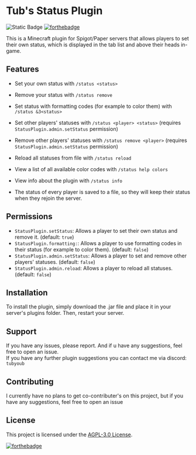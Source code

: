 # Tub's Status Plugin
![Static Badge](https://img.shields.io/badge/MC-1.20.1-green)
[![forthebadge](https://forthebadge.com/images/badges/works-on-my-machine.svg)](https://forthebadge.com)


This is a Minecraft plugin for Spigot/Paper servers that allows players to set their own status, which is displayed in the tab list and above their heads in-game.
## Features

- Set your own status with `/status <status>`
- Remove your status with `/status remove`
- Set status with formatting codes (for example to color them) with `/status &3<status>`
- Set other players' statuses with `/status <player> <status>` (requires `StatusPlugin.admin.setStatus` permission)
- Remove other players' statuses with `/status remove <player>` (requires `StatusPlugin.admin.setStatus` permission)
- Reload all statuses from file with `/status reload`
- View a list of all available color codes with `/status help colors`
- View info about the plugin with `/status info`

- The status of every player is saved to a file, so they will keep their status when they rejoin the server.

## Permissions

- `StatusPlugin.setStatus`: Allows a player to set their own status and remove it. (default: `true`)
- `StatusPlugin.formatting:`: Allows a player to use formatting codes in their status (for example to color them). (default: `false`)
- `StatusPlugin.admin.setStatus`: Allows a player to set and remove other players' statuses. (default: `false`)
- `StatusPlugin.admin.reload`: Allows a player to reload all statuses.(default: `false`)

## Installation

To install the plugin, simply download the .jar file and place it in your server's plugins folder. Then, restart your server.

## Support

If you have any issues, please report. And if u have any suggestions, feel free to open an issue.
<br>
If you have any further plugin suggestions you can contact me via discord: `tubyoub`

## Contributing

I currently have no plans to get co-contributer's on this project, but if you have any suggestions, feel free to open an issue

## License

This project is licensed under the [AGPL-3.0 License](LICENSE).

[![forthebadge](https://forthebadge.com/images/badges/powered-by-black-magic.svg)](https://forthebadge.com)
